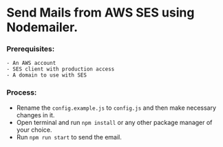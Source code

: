 # Send Mails from AWS SES using Nodemailer.

### Prerequisites:

    - An AWS account
    - SES client with production access
    - A domain to use with SES

### Process:

- Rename the `config.example.js` to `config.js` and then make necessary changes in it.
- Open terminal and run `npm install` or any other package manager of your choice.
- Run `npm run start` to send the email.
